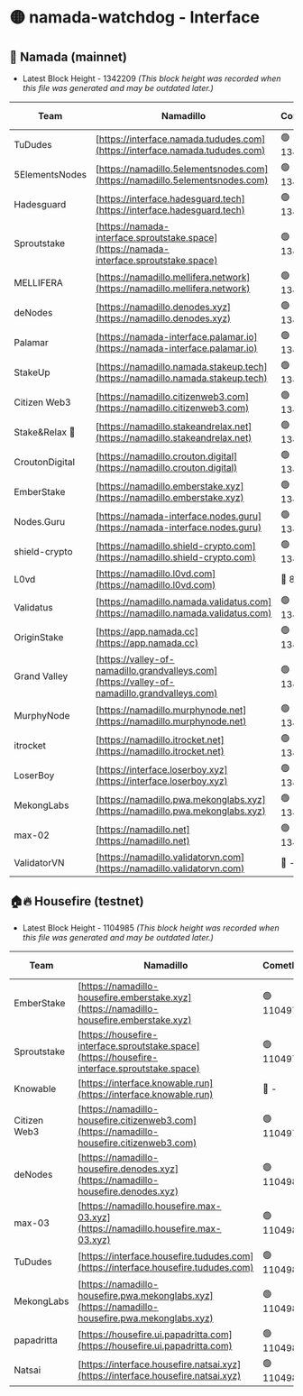 # 🟡 namada-watchdog - Interface

## 🚀 Namada (mainnet)
- Latest Block Height - 1342209 *(This block height was recorded when this file was generated and may be outdated later.)*

| Team | Namadillo | CometBFT | Indexer | MASP Indexer |
|-|-|-|-|-|
| TuDudes | [https://interface.namada.tududes.com](https://interface.namada.tududes.com) | 🟢 1342187 | 🟢 1342187 | 🟢 1342186 |
| 5ElementsNodes | [https://namadillo.5elementsnodes.com](https://namadillo.5elementsnodes.com) | 🟢 1342187 | 🟢 1342187 | 🟢 1342187 |
| Hadesguard | [https://interface.hadesguard.tech](https://interface.hadesguard.tech) | 🟢 1342188 | 🟢 1342188 | 🟢 1342188 |
| Sproutstake | [https://namada-interface.sproutstake.space](https://namada-interface.sproutstake.space) | 🟢 1342189 | 🟢 1342189 | 🟢 1342189 |
| MELLIFERA | [https://namadillo.mellifera.network](https://namadillo.mellifera.network) | 🟢 1342190 | 🟢 1342190 | 🟢 1342190 |
| deNodes | [https://namadillo.denodes.xyz](https://namadillo.denodes.xyz) | 🟢 1342191 | 🟢 1342191 | 🟢 1342191 |
| Palamar | [https://namada-interface.palamar.io](https://namada-interface.palamar.io) | 🟢 1342192 | 🟢 1342192 | 🟢 1342192 |
| StakeUp | [https://namadillo.namada.stakeup.tech](https://namadillo.namada.stakeup.tech) | 🟢 1342194 | 🟢 1342194 | 🟢 1342194 |
| Citizen Web3 | [https://namadillo.citizenweb3.com](https://namadillo.citizenweb3.com) | 🟢 1342195 | 🟢 1342195 | 🟢 1342195 |
| Stake&Relax 🦥 | [https://namadillo.stakeandrelax.net](https://namadillo.stakeandrelax.net) | 🟢 1342196 | 🟢 1342196 | 🟢 1342197 |
| CroutonDigital | [https://namadillo.crouton.digital](https://namadillo.crouton.digital) | 🟢 1342198 | 🔴 1338918 | 🟢 1342197 |
| EmberStake | [https://namadillo.emberstake.xyz](https://namadillo.emberstake.xyz) | 🟢 1342199 | 🟢 1342199 | 🟢 1342199 |
| Nodes.Guru | [https://namada-interface.nodes.guru](https://namada-interface.nodes.guru) | 🟢 1342199 | 🟢 1342199 | 🟢 1342199 |
| shield-crypto | [https://namadillo.shield-crypto.com](https://namadillo.shield-crypto.com) | 🟢 1342200 | 🟢 1342200 | 🟢 1342200 |
| L0vd | [https://namadillo.l0vd.com](https://namadillo.l0vd.com) | 🔴 894059 | 🔴 1269187 | 🔴 894059 |
| Validatus | [https://namadillo.namada.validatus.com](https://namadillo.namada.validatus.com) | 🟢 1342202 | 🔴 1338199 | 🟢 1342202 |
| OriginStake | [https://app.namada.cc](https://app.namada.cc) | 🟢 1342203 | 🟢 1342203 | 🟢 1342202 |
| Grand Valley | [https://valley-of-namadillo.grandvalleys.com](https://valley-of-namadillo.grandvalleys.com) | 🟢 1342203 | 🟢 1342203 | 🟢 1342203 |
| MurphyNode | [https://namadillo.murphynode.net](https://namadillo.murphynode.net) | 🟢 1342206 | 🟢 1342206 | 🔴 - |
| itrocket | [https://namadillo.itrocket.net](https://namadillo.itrocket.net) | 🟢 1342207 | 🔴 1339267 | 🟢 1342207 |
| LoserBoy | [https://interface.loserboy.xyz](https://interface.loserboy.xyz) | 🟢 1342208 | 🟢 1342208 | 🔴 - |
| MekongLabs | [https://namadillo.pwa.mekonglabs.xyz](https://namadillo.pwa.mekonglabs.xyz) | 🟢 1342209 | 🟢 1342209 | 🟢 1342209 |
| max-02 | [https://namadillo.net](https://namadillo.net) | 🟢 1342209 | 🟢 1342209 | 🟢 1342209 |
| ValidatorVN | [https://namadillo.validatorvn.com](https://namadillo.validatorvn.com) | 🔴 - | 🔴 - | 🔴 - |

## 🏠🔥 Housefire (testnet)
- Latest Block Height - 1104985 *(This block height was recorded when this file was generated and may be outdated later.)*

| Team | Namadillo | CometBFT | Indexer | MASP Indexer |
|-|-|-|-|-|
| EmberStake | [https://namadillo-housefire.emberstake.xyz](https://namadillo-housefire.emberstake.xyz) | 🟢 1104976 | 🟢 1104976 | 🔴 1083022 |
| Sproutstake | [https://housefire-interface.sproutstake.space](https://housefire-interface.sproutstake.space) | 🟢 1104977 | 🟢 1104977 | 🟢 1104977 |
| Knowable | [https://interface.knowable.run](https://interface.knowable.run) | 🔴 - | 🔴 - | 🔴 - |
| Citizen Web3 | [https://namadillo-housefire.citizenweb3.com](https://namadillo-housefire.citizenweb3.com) | 🟢 1104978 | 🟢 1104978 | 🔴 - |
| deNodes | [https://namadillo-housefire.denodes.xyz](https://namadillo-housefire.denodes.xyz) | 🟢 1104981 | 🟢 1104981 | 🟢 1104980 |
| max-03 | [https://namadillo.housefire.max-03.xyz](https://namadillo.housefire.max-03.xyz) | 🟢 1104981 | 🟢 1104981 | 🟢 1104981 |
| TuDudes | [https://interface.housefire.tududes.com](https://interface.housefire.tududes.com) | 🟢 1104982 | 🟢 1104982 | 🟢 1104982 |
| MekongLabs | [https://namadillo-housefire.pwa.mekonglabs.xyz](https://namadillo-housefire.pwa.mekonglabs.xyz) | 🟢 1104982 | 🟢 1104982 | 🔴 1083022 |
| papadritta | [https://housefire.ui.papadritta.com](https://housefire.ui.papadritta.com) | 🟢 1104983 | 🔴 972185 | 🔴 - |
| Natsai | [https://interface.housefire.natsai.xyz](https://interface.housefire.natsai.xyz) | 🟢 1104985 | 🟢 1104985 | 🟢 1104985 |

